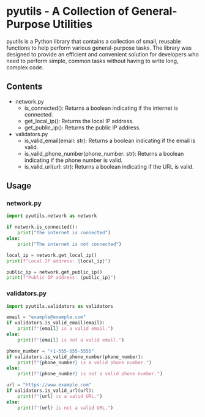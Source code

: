 # pyutils - A Collection of General-Purpose Utilities

pyutils is a Python library that contains a collection of small, reusable functions to help perform various general-purpose tasks. The library was designed to provide an efficient and convenient solution for developers who need to perform simple, common tasks without having to write long, complex code.

## Contents

- network.py
  - is_connected(): Returns a boolean indicating if the internet is connected.
  - get_local_ip(): Returns the local IP address.
  - get_public_ip(): Returns the public IP address.
- validators.py
  - is_valid_email(email: str): Returns a boolean indicating if the email is valid.
  - is_valid_phone_number(phone_number: str): Returns a boolean indicating if the phone number is valid.
  - is_valid_url(url: str): Returns a boolean indicating if the URL is valid.

## Usage

### network.py

```python
import pyutils.network as network

if network.is_connected():
    print("The internet is connected")
else:
    print("The internet is not connected")

local_ip = network.get_local_ip()
print(f"Local IP address: {local_ip}")

public_ip = network.get_public_ip()
print(f"Public IP address: {public_ip}")
```

### validators.py

```python
import pyutils.validators as validators

email = "example@example.com"
if validators.is_valid_email(email):
    print(f"{email} is a valid email.")
else:
    print(f"{email} is not a valid email.")

phone_number = "+1-555-555-5555"
if validators.is_valid_phone_number(phone_number):
    print(f"{phone_number} is a valid phone number.")
else:
    print(f"{phone_number} is not a valid phone number.")

url = "https://www.example.com"
if validators.is_valid_url(url):
    print(f"{url} is a valid URL.")
else:
    print(f"{url} is not a valid URL.")
```
